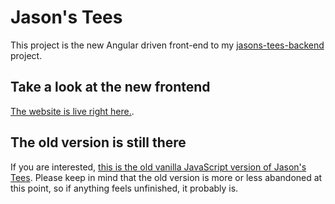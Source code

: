 # Jason's Tees

This project is the new Angular driven front-end to my [jasons-tees-backend](https://github.com/selfVSmind/jasons-tees-backend) project. 

## Take a look at the new frontend

[The website is live right here.](https://t-shirts.jasonlambert.io).

## The old version is still there

If you are interested, [this is the old vanilla JavaScript version of Jason's Tees](https://t-shirts.jasonlambert.io/old-version). Please keep in mind that the old version is more or less abandoned at this point, so if anything feels unfinished, it probably is.

